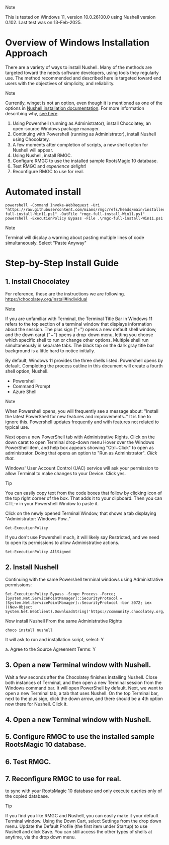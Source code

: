> [!NOTE]
> This is tested on Windows 11, version 10.0.26100.0 using Nushell version 0.102. Last test was on 13-Feb-2025.

# Overview of Windows Installation Approach

There are a variety of ways to install Nushell. Many of the methods are targeted toward the needs software developers, using tools they regularly use. The method recommended and described here is targeted toward end users with the objectives of simplicity, and reliability.

> [!NOTE]
> Currently, winget is not an option, even though it is mentioned as one of the options in [Nushell installation documentation](https://www.nushell.sh/book/installation.html). For more information describing why, [see here](https://github.com/nushell/nushell/issues/14786).

1. Using Powershell (running as Administrator), install Chocolatey, an open-source Windows package manager.
2. Continuing with Powershell (running as Administrator), install Nushell using Chocolatey.
3. A few moments after completion of scripts, a new shell option for Nushell will appear.
4. Using Nushell, install RMGC.
5. Configure RMGC to use the installed sample RootsMagic 10 database.
6. Test RMGC and _experience delight_!
7. Reconfigure RMGC to use for real.

# Automated install

```
powershell -Command Invoke-WebRequest -Uri "https://raw.githubusercontent.com/miams/rmgc/refs/heads/main/installers/rmgc-full-install-Win11.ps1" -OutFile "rmgc-full-install-Win11.ps1"
powershell -ExecutionPolicy Bypass -File .\rmgc-full-install-Win11.ps1
```

> [!NOTE]
> Terminal will display a warning about pasting multiple lines of code simultaneously. Select "Paste Anyway"

# Step-by-Step Install Guide

## 1. Install Chocolatey

For reference, these are the instructions we are following.
https://chocolatey.org/install#individual

> [!NOTE]
> If you are unfamiliar with Terminal, the Terminal Title Bar in Windows 11 refers to the top section of a terminal window that displays information about the session. The plus sign ("+") opens a new default shell window, and the down carat ("⌄") opens a drop-down menu, letting you choose which specific shell to run or change other options. Multiple shell run simultaneously in separate tabs. The black tap on the dark gray title bar background is a little hard to notice initially.

By default, Windows 11 provides the three shells listed. Powershell opens by default. Completing the process outline in this document will create a fourth shell option, Nushell.

- Powershell
- Command Prompt
- Azure Shell

> [!NOTE]
> When Powershell opens, you will frequently see a message about: "Install the latest PowerShell for new features and improvements.." It is fine to ignore this. Powershell updates frequently and with features not related to typical use.

Next open a new PowerShell tab with Administrative Rights. Click on the down carat to open Terminal drop-down menu Hover over the Windows PowerShell item, and help box appears showing "Ctrl+Click" to open as administrator. Doing that opens an option to "Run as Administrator". _Click that._

Windows' User Account Control (UAC) service will ask your permission to allow Terminal to make changes to your Device. Click yes.

> [!TIP]
> You can easily copy text from the code boxes that follow by clicking icon of the top right corner of the box. That adds it to your clipboard. Then you can CTL-v in your Powershell Window to paste it.

Click on the newly opened Terminal Window, that shows a tab displaying "Administrator: Windows Pow.."

```
Get-ExecutionPolicy
```

If you don't use Powershell much, it will likely say Restricted, and we need to open its permissions to allow Administrative actions.

```
Set-ExecutionPolicy AllSigned
```

## 2. Install Nushell

Continuing with the same Powershell terminal windows using Administrative permissions:

```
Set-ExecutionPolicy Bypass -Scope Process -Force; [System.Net.ServicePointManager]::SecurityProtocol = [System.Net.ServicePointManager]::SecurityProtocol -bor 3072; iex ((New-Object System.Net.WebClient).DownloadString('https://community.chocolatey.org/install.ps1'))
```

Now install Nushell
From the same Administrative Rights

```
choco install nushell
```

It will ask to run and installation script, select: Y

a. Agree to the Source Agreement Terms: Y

## 3. Open a new Terminal window with Nushell.

Wait a few seconds after the Chocolatey finishes installing Nushell. Close both instances of Terminal, and then open a new Terminal session from the Windows command bar. It will open PowerShell by default. Next, we want to open a new Terminal tab, a tab that uses Nushell. On the top Terminal bar, next to the plus sign, click the down arrow, and there should be a 4th option now there for Nushell. Click it.

## 4. Open a new Terminal window with Nushell.

## 5. Configure RMGC to use the installed sample RootsMagic 10 database.

## 6. Test RMGC.

## 7. Reconfigure RMGC to use for real.

to sync with your RootsMagic 10 database and only execute queries only of the copied database.

> [!TIP]
> If you find you like RMGC and Nushell, you can easily make it your default Terminal window. Using the Down Cart, select Settings from the drop down menu. Update the Default Profile (the first item under Startup) to use Nushell and click Save. You can still access the other types of shells at anytime, via the drop down menu.
